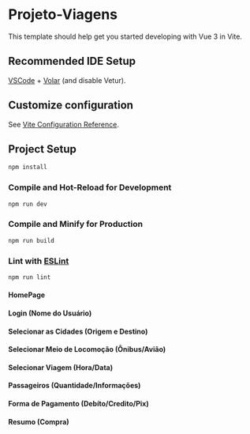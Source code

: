 # Projeto-Viagens

This template should help get you started developing with Vue 3 in Vite.

## Recommended IDE Setup

[VSCode](https://code.visualstudio.com/) + [Volar](https://marketplace.visualstudio.com/items?itemName=Vue.volar) (and disable Vetur).

## Customize configuration

See [Vite Configuration Reference](https://vite.dev/config/).

## Project Setup

```sh
npm install
```

### Compile and Hot-Reload for Development

```sh
npm run dev
```

### Compile and Minify for Production

```sh
npm run build
```

### Lint with [ESLint](https://eslint.org/)

```sh
npm run lint
```
#### HomePage

#### Login                           (Nome do Usuário)
#### Selecionar as Cidades           (Origem e Destino)
#### Selecionar Meio de Locomoção    (Ônibus/Avião)
#### Selecionar Viagem               (Hora/Data)
#### Passageiros                     (Quantidade/Informações)
#### Forma de Pagamento              (Debíto/Credito/Pix)
#### Resumo (Compra)